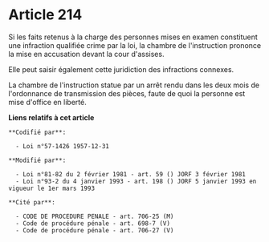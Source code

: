 # Article 214

Si les faits retenus à la charge des personnes mises en examen constituent une infraction qualifiée crime par la loi, la
chambre de l'instruction prononce la mise en accusation devant la cour d'assises.

Elle peut saisir également cette juridiction des infractions connexes.

La chambre de l'instruction statue par un arrêt rendu dans les deux mois de l'ordonnance de transmission des pièces, faute de
quoi la personne est mise d'office en liberté.

**Liens relatifs à cet article**

	**Codifié par**:

	  - Loi n°57-1426 1957-12-31

	**Modifié par**:

	  - Loi n°81-82 du 2 février 1981 - art. 59 () JORF 3 février 1981
	  - Loi n°93-2 du 4 janvier 1993 - art. 198 () JORF 5 janvier 1993 en vigueur le 1er mars 1993

	**Cité par**:

	  - CODE DE PROCEDURE PENALE - art. 706-25 (M)
	  - Code de procédure pénale - art. 698-7 (V)
	  - Code de procédure pénale - art. 706-27 (V)
